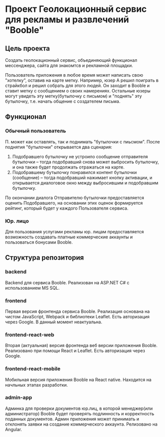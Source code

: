 # Проект Геолокационный сервис для рекламы и развлечений "Booble"

## Цель проекта
Создать геолокационный сервис, объединяющий функционал мессенджера, сайта для знакомтсв и рекламной площадки.

Пользователь приложения в любое время может написать  свою "хотелку", оставив на карте метку. Например, юзер А решил поиграть в страйкбол и решил собрать для этого людей. Он заходит в Booble и ставит метку с сообщением о своих намерениях. Остальные юзеры могут увидеть эту метку(бутылочку с письмом) и "поднять" эту бутылочку, т.е. начать общение с создателем письма.

## Функционал
### Обычный пользователь
П. может как оставлять, так и поднимать "бутылочки с пиьсмом". После поднятия "бутылочки" открывается два сценария:
1)    Подобравшего бутылочку не устроило сообщение отправителя бутылочки – тогда подобравший снова может выбросить бутылочку, и она также будет продолжать отражаться на карте. 
2)    Подобравшему бутылочку понравился контент бутылочки (сообщение) – тогда подобравший нажимает кнопку активации, и открывается диалоговое окно между выбросившим и подобравшим бутылочку. 
 
По окончании диалога Отправителю бутылочки предоставляется оценить Подобравшего, на основании этих оценок формируется рейтинг, который будет у каждого Пользователя сервиса. 
### Юр. лицо
Для пользования услугами рекламы юр. лицам предоставляется возможность создавать платные коммерческие аккаунты и пользоваться бонусами Booble.

## Структура репозитория
### backend
Backend для сервиса Booble. Реализован на ASP.NET C# с использованием MS SQL.
### frontend
Первая версия фронтенда сервиса Booble. Реализация основана на чистом JavaScript, Webpack и библиотеки Leaflet. Есть авторизация через Google. В данный момент неактуальна.
### frontend-react-web
Вторая (актуальная) версия фронтенда веб версии приложения Booble. Реализовано при помощи React и Leaflet. Есть авторизация через Google.

### frontend-react-mobile
Мобильная версия приложения Booble на React native. Находится на начльных этапах разработки.

### admin-app
Админка для проверки документов юр.лиц, в которой менеджер(или администратор) Booble будет проверять подлинность и корректность поданных документов. Админ приложения может принимать и отклонять заявки на создание коммерческого аккаунта. Релизовано на Angular.
